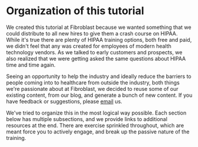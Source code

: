 # Organization of this tutorial

We created this tutorial at Fibroblast because we wanted something that we could distribute to all new hires to give them a crash course on HIPAA. While it's true there are plenty of HIPAA training options, both free and paid, we didn't feel that any was created for employees of modern health technology vendors. As we talked to early customers and prospects, we also realized that we were getting asked the same questions about HIPAA time and time again.

Seeing an opportunity to help the industry and ideally reduce the barriers to people coming into to healthcare from outside the industry, both things we're passionate about at Fibroblast, we decided to reuse some of our existing content, from our blog, and generate a bunch of new content. If you have feedback or suggestions, please [email](scott@fibroblast.com) us.

We've tried to organize this in the most logical way possible. Each section below has multiple subsections, and we provide links to additional resources at the end. There are exercise sprinkled throughout, which are meant force you to actively engage, and break up the passive nature of the training.
